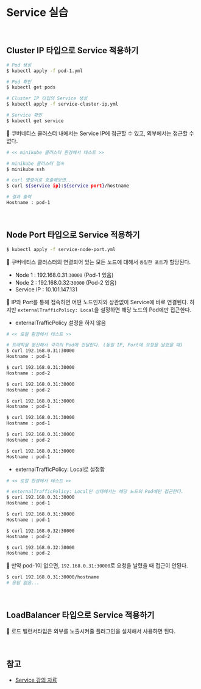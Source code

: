 # Service 실습

<br>

## Cluster IP 타입으로 Service 적용하기

```sh
# Pod 생성
$ kubectl apply -f pod-1.yml

# Pod 확인
$ kubectl get pods

# Cluster IP 타입의 Service 생성
$ kubectl apply -f service-cluster-ip.yml

# Service 확인
$ kubectl get service
```

:pushpin: 쿠버네티스 클러스터 내에서는 Service IP에 접근할 수 있고, 외부에서는 접근할 수 없다.

```sh
# << minikube 클러스터 환경에서 테스트 >>

# minikube 클러스터 접속
$ minikube ssh

# curl 명령어로 호출해보면...
$ curl ${service ip}:${service port}/hostname

# 결과 출력
Hostname : pod-1
```

<br>

## Node Port 타입으로 Service 적용하기

```sh
$ kubectl apply -f service-node-port.yml
```

:pushpin: 쿠버네티스 클러스터의 연결되어 있는 모든 노드에 대해서 `동일한 포트`가 할당된다.

- Node 1 : 192.168.0.31:`30000` (Pod-1 있음)
- Node 2 : 192.168.0.32:`30000` (Pod-2 있음)
- Service IP : 10.101.147.131

:pushpin: IP와 Port를 통해 접속하면 어떤 노드인지와 상관없이 Service에 바로 연결된다. 하지만 `externalTrafficPolicy: Local`을 설정하면 해당 노드의 Pod에만 접근한다.

- externalTrafficPolicy 설정을 하지 않음

```sh
# << 로컬 환경에서 테스트 >>

# 트래픽을 분산해서 각각의 Pod에 전달한다. (동일 IP, Port에 요청을 날렸을 때)
$ curl 192.168.0.31:30000
Hostname : pod-1

$ curl 192.168.0.31:30000
Hostname : pod-2

$ curl 192.168.0.31:30000
Hostname : pod-2

$ curl 192.168.0.31:30000
Hostname : pod-1

$ curl 192.168.0.31:30000
Hostname : pod-1

$ curl 192.168.0.31:30000
Hostname : pod-2

$ curl 192.168.0.31:30000
Hostname : pod-1
```

- externalTrafficPolicy: Local로 설정함

```sh
# << 로컬 환경에서 테스트 >>

# externalTrafficPolicy: Local인 상태에서는 해당 노드의 Pod에만 접근한다.
$ curl 192.168.0.31:30000
Hostname : pod-1

$ curl 192.168.0.31:30000
Hostname : pod-1

$ curl 192.168.0.32:30000
Hostname : pod-2

$ curl 192.168.0.32:30000
Hostname : pod-2
```

:pushpin: 만약 pod-1이 없으면, `192.168.0.31:30000`로 요청을 날렸을 때 접근이 안된다.

```sh
$ curl 192.168.0.31:30000/hostname
# 응답 없음...
```

<br>

## LoadBalancer 타입으로 Service 적용하기

:pushpin: 로드 밸런서타입은 외부를 노출시켜줄 플러그인을 설치해서 사용하면 된다.

<br>

## 참고

- [Service 강의 자료](https://kubetm.github.io/practice/beginner/object-service/)
